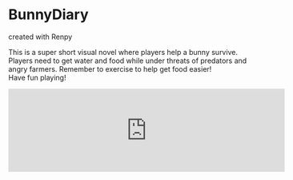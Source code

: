 # BunnyDiary  
created with Renpy

This is a super short visual novel where players help a bunny survive.  
Players need to get water and food while under threats of predators and angry farmers. Remember to exercise to help get food easier!  
Have fun playing!


<iframe src="https://itch.io/embed/722211" width="552" height="167" frameborder="0"><a href="https://kastle.itch.io/bunny-diary">Bunny Diary by kastle</a></iframe>
